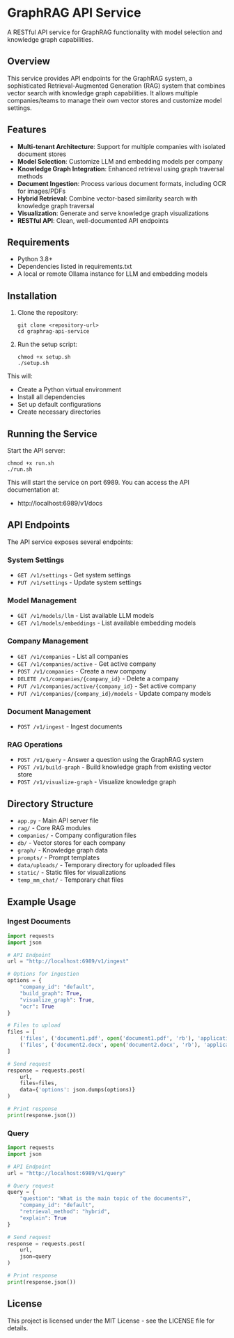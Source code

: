 # GraphRAG API Service

A RESTful API service for GraphRAG functionality with model selection and knowledge graph capabilities.

## Overview

This service provides API endpoints for the GraphRAG system, a sophisticated Retrieval-Augmented Generation (RAG) system that combines vector search with knowledge graph capabilities. It allows multiple companies/teams to manage their own vector stores and customize model settings.

## Features

- **Multi-tenant Architecture**: Support for multiple companies with isolated document stores
- **Model Selection**: Customize LLM and embedding models per company
- **Knowledge Graph Integration**: Enhanced retrieval using graph traversal methods
- **Document Ingestion**: Process various document formats, including OCR for images/PDFs
- **Hybrid Retrieval**: Combine vector-based similarity search with knowledge graph traversal
- **Visualization**: Generate and serve knowledge graph visualizations
- **RESTful API**: Clean, well-documented API endpoints

## Requirements

- Python 3.8+
- Dependencies listed in requirements.txt
- A local or remote Ollama instance for LLM and embedding models

## Installation

1. Clone the repository:
   ```
   git clone <repository-url>
   cd graphrag-api-service
   ```

2. Run the setup script:
   ```
   chmod +x setup.sh
   ./setup.sh
   ```

This will:
- Create a Python virtual environment
- Install all dependencies
- Set up default configurations
- Create necessary directories

## Running the Service

Start the API server:

```
chmod +x run.sh
./run.sh
```

This will start the service on port 6989. You can access the API documentation at:
- http://localhost:6989/v1/docs

## API Endpoints

The API service exposes several endpoints:

### System Settings
- `GET /v1/settings` - Get system settings
- `PUT /v1/settings` - Update system settings

### Model Management
- `GET /v1/models/llm` - List available LLM models
- `GET /v1/models/embeddings` - List available embedding models

### Company Management
- `GET /v1/companies` - List all companies
- `GET /v1/companies/active` - Get active company
- `POST /v1/companies` - Create a new company
- `DELETE /v1/companies/{company_id}` - Delete a company
- `PUT /v1/companies/active/{company_id}` - Set active company
- `PUT /v1/companies/{company_id}/models` - Update company models

### Document Management
- `POST /v1/ingest` - Ingest documents

### RAG Operations
- `POST /v1/query` - Answer a question using the GraphRAG system
- `POST /v1/build-graph` - Build knowledge graph from existing vector store
- `POST /v1/visualize-graph` - Visualize knowledge graph

## Directory Structure

- `app.py` - Main API server file
- `rag/` - Core RAG modules
- `companies/` - Company configuration files
- `db/` - Vector stores for each company
- `graph/` - Knowledge graph data
- `prompts/` - Prompt templates
- `data/uploads/` - Temporary directory for uploaded files
- `static/` - Static files for visualizations
- `temp_mm_chat/` - Temporary chat files

## Example Usage

### Ingest Documents

```python
import requests
import json

# API Endpoint
url = "http://localhost:6989/v1/ingest"

# Options for ingestion
options = {
    "company_id": "default",
    "build_graph": True,
    "visualize_graph": True,
    "ocr": True
}

# Files to upload
files = [
    ('files', ('document1.pdf', open('document1.pdf', 'rb'), 'application/pdf')),
    ('files', ('document2.docx', open('document2.docx', 'rb'), 'application/vnd.openxmlformats-officedocument.wordprocessingml.document'))
]

# Send request
response = requests.post(
    url,
    files=files,
    data={'options': json.dumps(options)}
)

# Print response
print(response.json())
```

### Query

```python
import requests
import json

# API Endpoint
url = "http://localhost:6989/v1/query"

# Query request
query = {
    "question": "What is the main topic of the documents?",
    "company_id": "default",
    "retrieval_method": "hybrid",
    "explain": True
}

# Send request
response = requests.post(
    url,
    json=query
)

# Print response
print(response.json())
```

## License

This project is licensed under the MIT License - see the LICENSE file for details.
